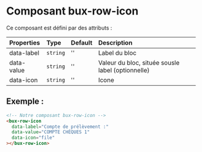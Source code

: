 # Composant bux-row-icon

Ce composant est défini par des attributs :

| Properties | Type     | Default | Description                                       |
| :--------- | :------- | :------ | :------------------------------------------------ |
| data-label | `string` | ''      | Label du bloc                                     |
| data-value | `string` | ''      | Valeur du bloc, située sousle label (optionnelle) |
| data-icon  | `string` | ''      | Icone                                             |

## Exemple :

```html
<!-- Notre composant bux-row-icon -->
<bux-row-icon
  data-label="Compte de prélèvement :"
  data-value="COMPTE CHÈQUES 1"
  data-icon="file"
></bux-row-icon>
```
